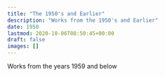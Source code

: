 ```yaml
---
title: "The 1950's and Earlier"
description: "Works from the 1950's and Earlier"
date: 1950
lastmod: 2020-10-06T08:50:45+00:00
draft: false
images: []
---
```


Works from the years 1959 and below


